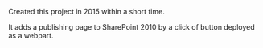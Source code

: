 Created this project in 2015 within a short time.

It adds a publishing page to SharePoint 2010 by a click of button deployed as a webpart.
